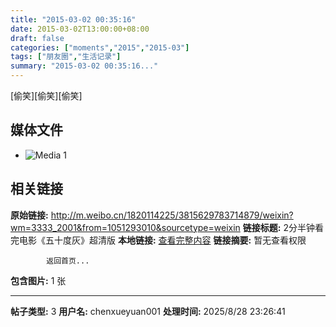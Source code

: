 ```yaml
---
title: "2015-03-02 00:35:16"
date: 2015-03-02T13:00:00+08:00
draft: false
categories: ["moments","2015","2015-03"]
tags: ["朋友圈","生活记录"]
summary: "2015-03-02 00:35:16..."
---
```


[偷笑][偷笑][偷笑]

## 媒体文件

- ![Media 1](/Moments/photos/2015-03-02/201503020035160.jpg)

## 相关链接

**原始链接:** http://m.weibo.cn/1820114225/3815629783714879/weixin?wm=3333_2001&from=1051293010&sourcetype=weixin
**链接标题:** 2分半钟看完电影《五十度灰》超清版
**本地链接:** [查看完整内容](/link_content/2015/03/2015-03-02-3/link_content/)
**链接摘要:** 暂无查看权限
    
            返回首页...
**包含图片:** 1 张

---

**帖子类型:** 3
**用户名:** chenxueyuan001
**处理时间:** 2025/8/28 23:26:41